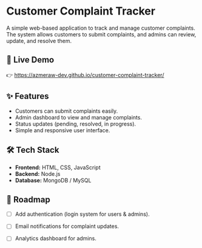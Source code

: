 

# Customer Complaint Tracker

A simple web-based application to track and manage customer complaints. The system allows customers to submit complaints, and admins can review, update, and resolve them.

## 🚀 Live Demo

👉 https://azmeraw-dev.github.io/customer-complaint-tracker/

## ✨ Features

* Customers can submit complaints easily.
* Admin dashboard to view and manage complaints.
* Status updates (pending, resolved, in progress).
* Simple and responsive user interface.

## 🛠️ Tech Stack

* **Frontend:** HTML, CSS, JavaScript
* **Backend:** Node.js 
* **Database:** MongoDB / MySQL

## 📌 Roadmap

* [ ] Add authentication (login system for users & admins).
* [ ] Email notifications for complaint updates.
* [ ] Analytics dashboard for admins.



